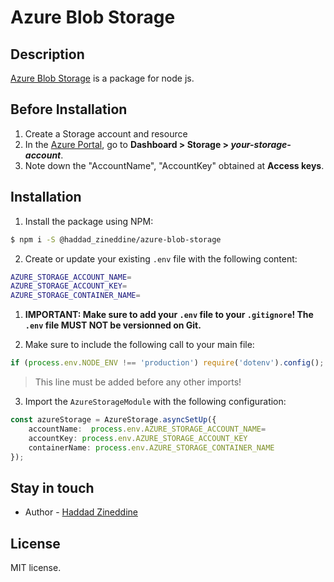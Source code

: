 # Azure Blob Storage

## Description

[Azure Blob Storage](https://www.npmjs.com/package/@haddad_zineddine/azure-blob-storage) is a package for node js.

## Before Installation

1. Create a Storage account and resource
2. In the [Azure Portal](https://portal.azure.com), go to **Dashboard > Storage > _your-storage-account_**.
3. Note down the "AccountName", "AccountKey" obtained at **Access keys**.

## Installation

1. Install the package using NPM:

```bash
$ npm i -S @haddad_zineddine/azure-blob-storage
```

2. Create or update your existing `.env` file with the following content:

```bash
AZURE_STORAGE_ACCOUNT_NAME=
AZURE_STORAGE_ACCOUNT_KEY=
AZURE_STORAGE_CONTAINER_NAME=
```

1. **IMPORTANT: Make sure to add your `.env` file to your `.gitignore`! The `.env` file MUST NOT be versionned on Git.**

2. Make sure to include the following call to your main file:

```typescript
if (process.env.NODE_ENV !== 'production') require('dotenv').config();
```

> This line must be added before any other imports!

3. Import the `AzureStorageModule` with the following configuration:

```typescript
const azureStorage = AzureStorage.asyncSetUp({
    accountName:  process.env.AZURE_STORAGE_ACCOUNT_NAME=
    accountKey: process.env.AZURE_STORAGE_ACCOUNT_KEY
    containerName: process.env.AZURE_STORAGE_CONTAINER_NAME
});
```

## Stay in touch

- Author - [Haddad Zineddine](https://zineddine.netlify.com)

## License

MIT license.
